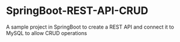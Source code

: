 # SpringBoot-REST-API-CRUD
A sample project in SpringBoot to create a REST API and connect it to MySQL to allow CRUD operations
